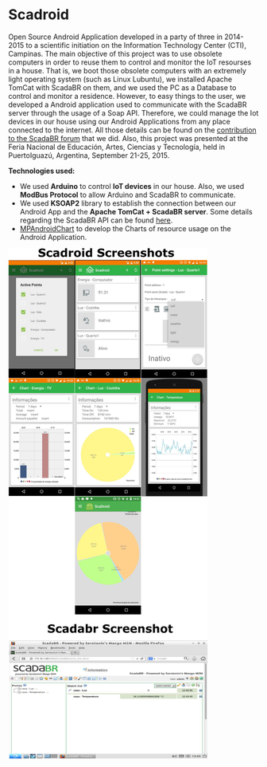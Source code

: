 # Scadroid

Open Source Android Application developed in a party of three in 2014-2015 to a scientific initiation on the Information Technology Center (CTI), Campinas. The main objective of this project was to use obsolete computers in order to reuse them to control and monitor the IoT resourses in a house. That is, we boot those obsolete computers with an extremely light operating system (such as Linux Lubuntu), we installed Apache TomCat with ScadaBR on them, and we used the PC as a Database to control and monitor a residence. However, to easy things to the user, we developed a Android application used to communicate with the ScadaBR server through the usage of a Soap API. Therefore, we could manage the Iot devices in our house using our Android Applications from any place connected to the internet. All those details can be found on the [contribution to the ScadaBR forum](http://www.scadabr.com.br/index.php/2016/01/22/aplicativo-android-scadroid/) that we did. Also, this project was presented at the Feria Nacional de Educación, Artes, Ciencias y Tecnología, held in PuertoIguazú, Argentina, September 21-25, 2015.

**Technologies used:**

* We used **Arduino** to control **IoT devices** in our house. Also, we used **ModBus Protocol** to allow Arduino and ScadaBR to communicate.
* We used **KSOAP2** library to establish the connection between our Android App and the **Apache TomCat + ScadaBR server**. Some details regarding the ScadaBR API can be found [here](https://sites.google.com/a/certi.org.br/certi_scadabr/home/minicursos/scadabr).
* [MPAndroidChart](https://github.com/PhilJay/MPAndroidChart) to develop the Charts of resource usage on the Android Application.


![Alt text](images/screenshots.png?raw=true "Mobile APP Screenshots")
